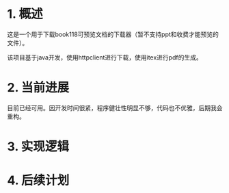 # 1. 概述

这是一个用于下载book118可预览文档的下载器（暂不支持ppt和收费才能预览的文件）。

该项目基于java开发，使用httpclient进行下载，使用itex进行pdf的生成。

# 2. 当前进展

目前已经可用。因开发时间很紧，程序健壮性明显不够，代码也不优雅，后期我会重构。


# 3. 实现逻辑




# 4. 后续计划
